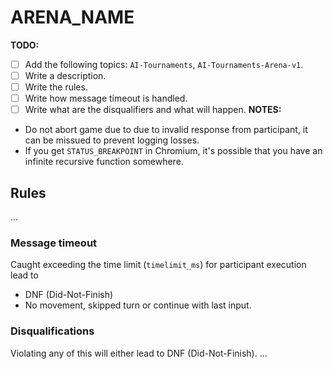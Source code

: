 # ARENA_NAME
**TODO:**
- [ ] Add the following topics: `AI-Tournaments`, `AI-Tournaments-Arena-v1`.
- [ ] Write a description.
- [ ] Write the rules.
- [ ] Write how message timeout is handled.
- [ ] Write what are the disqualifiers and what will happen.
**NOTES:**
- Do not abort game due to due to invalid response from participant, it can be missued to prevent logging losses.
- If you get `STATUS_BREAKPOINT` in Chromium, it's possible that you have an infinite recursive function somewhere.

## Rules
...
### Message timeout
Caught exceeding the time limit (`timelimit_ms`) for participant execution lead to
- DNF (Did-Not-Finish)
- No movement, skipped turn or continue with last input.

### Disqualifications
Violating any of this will either lead to DNF (Did-Not-Finish).
...
